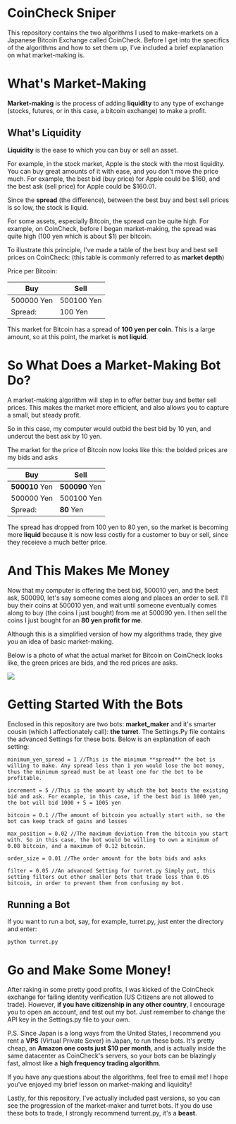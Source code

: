 # CoinCheck Sniper

This repository contains the two algorithms I used to make-markets on a Japanese Bitcoin Exchange called CoinCheck.
Before I get into the specifics of the algorithms and how to set them up, I've included a brief explanation on what market-making is.

# What's Market-Making
**Market-making** is the process of adding **liquidity** to any type of exchange (stocks, futures, or in this case, a bitcoin exchange) to make a profit.

## What's Liquidity
**Liquidity** is the ease to which you can buy or sell an asset.

For example, in the stock market, Apple is the stock with the most liquidity. You can buy great amounts of it with ease, and you don't move the price much.
For example, the best bid (buy price) for Apple could be $160, and the best ask (sell price) for Apple could be $160.01. 

Since the **spread** (the difference), between the best buy and best sell prices is so low, the stock is liquid.  

For some assets, especially Bitcoin, the spread can be quite high. For example, on CoinCheck, before I began market-making, the spread was quite high (100 yen which is about $1) per bitcoin.

To illustrate this principle, I've made a table of the best buy and best sell prices on CoinCheck: (this table is commonly referred to as **market depth**)


Price per Bitcoin:

Buy | Sell 
--- | ---
500000 Yen | 500100 Yen
Spread: | 100 Yen

This market for Bitcoin has a spread of **100 yen per coin**. This is a large amount, so at this point, the market is **not liquid**.

# So What Does a Market-Making Bot Do?
A market-making algorithm will step in to offer better buy and better sell prices. This makes the market more efficient, and also allows you to capture a small, but steady profit.

So in this case, my computer would outbid the best bid by 10 yen, and undercut the best ask by 10 yen.

The market for the price of Bitcoin now looks like this: the bolded prices are my bids and asks

Buy | Sell
--- | ---
**500010** Yen | **500090** Yen
500000 Yen | 500100 Yen
Spread: | **80** Yen

The spread has dropped from 100 yen to 80 yen, so the market is becoming more **liquid** because it is now less costly for a customer to buy or sell, since they receieve a much better price.

# And This Makes Me Money
Now that my computer is offering the best bid, 500010 yen, and the best ask, 500090, let's say someone comes along and places an order to sell.
I'll buy their coins at 500010 yen, and wait until someone eventually comes along to buy (the coins I just bought) from me at 500090 yen. 
I then sell the coins I just bought for an **80 yen profit for me**.

Although this is a simplified version of how my algorithms trade, they give you an idea of basic market-making.

Below is a photo of what the actual market for Bitcoin on CoinCheck looks like, the green prices are bids, and the red prices are asks.

![](http://ronen.io/orderbook.PNG)

# Getting Started  With the Bots
Enclosed in this repository are two bots: **market_maker** and it's smarter cousin (which I affectionately call): **the turret**.
The Settings.Py file contains the advanced Settings for these bots. Below is an explanation of each setting:
```
minimum_yen_spread = 1 //This is the minimum **spread** the bot is willing to make. Any spread less than 1 yen would lose the bot money, thus the minimum spread must be at least one for the bot to be profitable.

increment = 5 //This is the amount by which the bot beats the existing bid and ask. For example, in this case, if the best bid is 1000 yen, the bot will bid 1000 + 5 = 1005 yen

bitcoin = 0.1 //The amount of bitcoin you actually start with, so the bot can keep track of gains and losses

max_position = 0.02 //The maximum deviation from the bitcoin you start with. So in this case, the bot would be willing to own a minimum of 0.08 bitcoin, and a maximum of 0.12 bitcoin.

order_size = 0.01 //The order amount for the bots bids and asks

filter = 0.05 //An advanced Setting for turret.py Simply put, this setting filters out other smaller bots that trade less than 0.05 bitcoin, in order to prevent them from confusing my bot.
```

## Running a Bot
If you want to run a bot, say, for example, turret.py, just enter the directory and enter:

```
python turret.py
```

# Go and Make Some Money!
After raking in some pretty good profits, I was kicked of the CoinCheck exchange for failing identity verification (US Citizens are not allowed to trade).
However, **if you have citizenship in any other country**, I encourage you to open an account, and test out my bot. Just remember to change the API key in the Settings.py file to your own.

P.S. Since Japan is a long ways from the United States, I recommend you rent a **VPS** (Virtual Private Sever) in Japan, to run these bots.
It's pretty cheap, an **Amazon one costs just $10 per month**, and is actually inside the same datacenter as CoinCheck's servers, so your bots can be blazingly fast, almost like a **high frequency trading algorithm**.

If you have any questions about the algorithms, feel free to email me! I hope you've enjoyed my brief lesson on market-making and liquidity!

Lastly, for this repository, I've actually included past versions, so you can see the progression of the market-maker and turret bots.
If you do use these bots to trade, I strongly recommend turrent.py, it's a **beast**.
